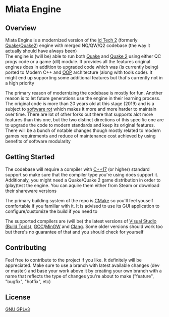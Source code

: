 # Miata Engine

## Overview

Miata Engine is a modernized version of the [id Tech 2](https://en.wikipedia.org/wiki/Id_Tech#id_Tech_2) 
(formerly [Quake](https://en.wikipedia.org/wiki/Quake_engine)/[Quake2](https://en.wikipedia.org/wiki/Quake_II_engine)) 
engine with merged NQ/QW/Q2 codebase (the way it actually should have always been)  
The engine is (will be) able to run both [Quake](https://en.wikipedia.org/wiki/Quake_(video_game)) and [Quake 2](https://en.wikipedia.org/wiki/Quake_II) using either QC progs code or a game (dll) module. It provides all the features original engines does in addition to 
upgraded code which was (is currently being) ported to Modern C++ and [OOP](https://en.wikipedia.org/wiki/Object-oriented_programming) architecture (along with tools code). 
It might end up supporting some additional features but that's currently not in a high priority

The primary reason of modernizing the codebase is mostly for fun. Another reason is to let future generations use the engine in their learning process. 
The original code is more than 20 years old at this stage (2019) and is a subject to [software rot](https://en.wikipedia.org/wiki/Software_rot) 
which makes it more and more harder to maintain over time. There are lot of other forks out there that supports alot more features than this one, but the two distinct directions of 
this specific one are to upgrade the code to modern standards and keep its original features. There will be a bunch of notable changes though mostly related to modern games requirements 
and reduce of maintenance cost achieved by using benefits of software modularity

## Getting Started

The codebase will require a compiler with [C++17](https://en.wikipedia.org/wiki/C%2B%2B17) (or higher) standard support so make sure that the compiler type you're using does support it. 
Additionaly, you might need a Quake/Quake 2 game distribution in order to (play)test the engine. You can aquire them either from Steam or download their shareware versions

The primary building system of the repo is [CMake](https://en.wikipedia.org/wiki/CMake) so you'll feel youself comfortable if you familiar with it. It is advised to use its GUI application 
to configure/customize the build if you need to

The supported compilers are (will be) the latest versions of [Visual Studio (Build Tools)](https://en.wikipedia.org/wiki/Microsoft_Visual_C%2B%2B), [GCC](https://en.wikipedia.org/wiki/GNU_Compiler_Collection)/[MinGW](https://en.wikipedia.org/wiki/MinGW) and [Clang](https://en.wikipedia.org/wiki/Clang). Some older versions should work too but there's no guarantee of that and 
you should check for yourself

## Contributing

Feel free to contribute to the project if you like. It definitely will be appreciated. Make sure to use a branch with latest available changes (dev or master) and base your 
work above it by creating your own branch with a name that reflects the type of changes you're about to make ("feature", "bugfix", "hotfix", etc)

## License

[GNU GPLv3](LICENSE)